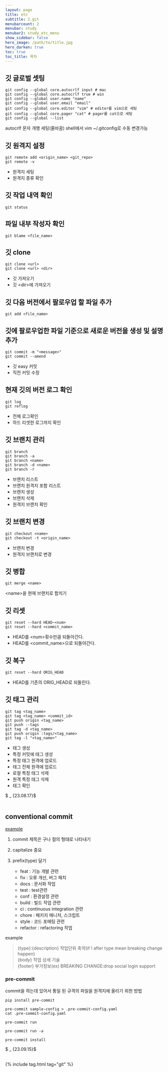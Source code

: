 ```yaml
---
layout: page
title: etc
subtitle: 2.git
menubarcount: 2
menubar: study
menubar2: study_etc_menu
show_sidebar: false
hero_image: /path/to/title.jpg
hero_darken: true
toc: true
toc_title: 목차
---
```



## 깃 글로벌 셋팅
```
git config --global core.autocrlf input # mac
git config --global core.autocrlf true # win
git config --global user.name "name"
git config --global user.email "email"
git config --global core.editor "vim" # editor를 vim으로 세팅
git config --global core.pager "cat" # pager를 cat으로 세팅
git config --global --list
```
autocrlf 문자 개행 세팅(줄바꿈)
shell에서 vim ~/.gitconfig로 수동 변경가능

## 깃 원격지 설정
```
git remote add <origin_name> <git_repo>
git remote -v
```
* 원격지 세팅
* 원격지 종류 확인

## 깃 작업 내역 확인
```
git status
```

## 파일 내부 작성자 확인
```
git blame <file_name>
```

## 깃 clone
```
git clone <url>
git clone <url> <dir>
```
* 깃 가져오기
* 깃 \<dir\>에 가져오기

## 깃 다음 버전에서 팔로우업 할 파일 추가
```
git add <file_name>
```

## 깃에 팔로우업한 파일 기준으로 새로운 버전을 생성 및 설명추가
```
git commit -m "<message>"
git commit --amend
```
* 깃 easy 커밋
* 직전 커밋 수정

<!-- ## 깃에 팔로우업한 파일 기준으로 새로운 버전을 생성 및 설명추가
```
git commit -m "<message>"
git commit --amend
```
* 깃 easy 커밋
* 직전 커밋 수정 -->

## 현재 깃의 버전 로그 확인
```
git log
git reflog
```
* 전체 로그확인
* 하드 리셋한 로그까지 확인

## 깃 브랜치 관리
```
git branch
git branch -a
git branch <name>
git branch -d <name>
git branch -r
```
* 브랜치 리스트
* 브랜치 원격지 포함 리스트
* 브랜치 생성
* 브랜치 삭제
* 원격지 브랜치 확인

## 깃 브랜치 변경
```
git checkout <name>
git checkout -t <origin_name>
```
* 브랜치 변경
* 원격지 브랜치로 변경

## 깃 병합
```
git merge <name>
```
\<name\>을 현재 브랜치로 합치기

## 깃 리셋
```
git reset --hard HEAD~<num>
git reset --hard <commit_name>
```
* HEAD를 \<num\>횟수만큼 되돌아간다.
* HEAD를 \<commit_name\>으로 되돌아간다.

## 깃 복구
```
git reset --hard ORIG_HEAD
```
* HEAD를 기존의 ORIG_HEAD로 되돌린다.

## 깃 태그 관리
```
git tag <tag_name>
git tag <tag_name> <commit_id>
git push origin <tag_name>
git push --tags
git tag -d <tag_name>
git push origin :tags/<tag_name>
git tag -l "<tag_name>"
```
* 태그 생성
* 특정 커밋에 태그 생성
* 특정 태그 원격에 업로드
* 태그 전체 원격에 업로드
* 로컬 특정 태그 삭제
* 원격 특정 태그 삭제
* 태그 확인

$ _ {23.08.17}$<br/><br/>

## conventional commit  

[example](https://www.conventionalcommits.org/ko/v1.0.0)

1. commit 제목은 구나 절의 형태로 나타내기

2. capitalize 중요

3. prefix(type) 달기
    - feat : 기능 개발 관련
    - fix : 오류 개선, 버그 패치
    - docs : 문서화 작업
    - test : test관련
    - conf : 환경설정 관련
    - build : 빌드 작업 관련
    - ci : continuous integration 관련
    - chore : 패키지 매니저, 스크립트
    - style : 코드 포매팅 관련
    - refactor : refactoring 작업

example

> {type}:{description} 작업단위 축약(if ! after type mean breaking change happen)  
> {body} 작업 상세 기술  
> {footer} 부가정보(ex) BREAKING CHANGE:drop social login support

### pre-commit
commit을 하는데 있어서 통일 된 규격의 파일을 원격지에 올리기 위한 방법
```
pip install pre-commit

pre-commit sample-config > .pre-commit-config.yaml
cat .pre-commit-config.yaml

pre-commit run

pre-commit run -a

pre-commit install
```

$ _ {23.09.15}$<br/><br/>

{% include tag.html tag="git" %}